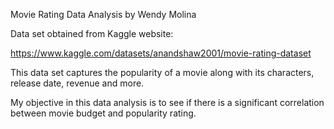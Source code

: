 Movie Rating Data Analysis by Wendy Molina

Data set obtained from Kaggle website:

https://www.kaggle.com/datasets/anandshaw2001/movie-rating-dataset

This data set captures the popularity of a movie along with its characters, release date, revenue and more.

My objective in this data analysis is to see if there is a significant correlation between movie budget and popularity rating.
